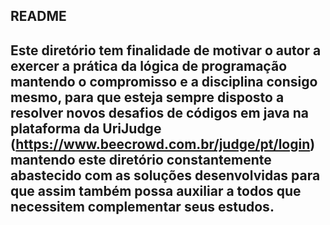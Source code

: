 ## README

## Este diretório tem finalidade de motivar o autor a exercer a prática da lógica de programação mantendo o compromisso e a disciplina consigo mesmo, para que esteja sempre disposto a resolver novos desafios de códigos em java na plataforma da UriJudge (https://www.beecrowd.com.br/judge/pt/login) mantendo este diretório constantemente abastecido com as soluções desenvolvidas para que assim também possa auxiliar a todos que necessitem complementar seus estudos.



